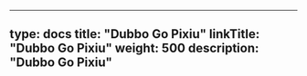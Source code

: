 
---
type: docs
title: "Dubbo Go Pixiu"
linkTitle: "Dubbo Go Pixiu"
weight: 500
description: "Dubbo Go Pixiu"
---

